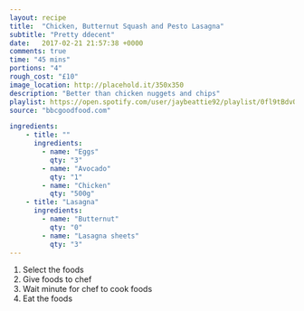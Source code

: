 ```yaml
---
layout: recipe
title:  "Chicken, Butternut Squash and Pesto Lasagna"
subtitle: "Pretty ddecent"
date:   2017-02-21 21:57:38 +0000
comments: true
time: "45 mins"
portions: "4"
rough_cost: "£10"
image_location: http://placehold.it/350x350
description: "Better than chicken nuggets and chips"
playlist: https://open.spotify.com/user/jaybeattie92/playlist/0fl9tBdvQbObUre4IG8cXy
source: "bbcgoodfood.com"

ingredients:
    - title: ""
      ingredients:
        - name: "Eggs"
          qty: "3"
        - name: "Avocado"
          qty: "1"
        - name: "Chicken"
          qty: "500g"
    - title: "Lasagna"
      ingredients:
        - name: "Butternut"
          qty: "0"
        - name: "Lasagna sheets"
          qty: "3"
---
```

1. Select the foods
2. Give foods to chef
3. Wait minute for chef to cook foods
4. Eat the foods
